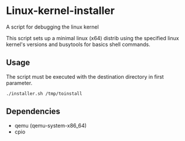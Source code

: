 # Linux-kernel-installer
A script for debugging the linux kernel

This script sets up a minimal linux (x64) distrib using the specified linux kernel's versions
and busytools for basics shell commands. 

## Usage
The script must be executed with the destination directory in first parameter. 

`./installer.sh /tmp/toinstall `

## Dependencies

 - qemu (qemu-system-x86_64)
 - cpio
 
 